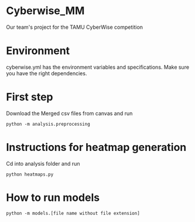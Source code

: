 # Cyberwise_MM
Our team's project for the TAMU CyberWise competition

# Environment 

cyberwise.yml has the environment variables and specifications. Make sure you have the right dependencies.

# First step

Download the Merged csv files from canvas and run

```
python -m analysis.preprocessing
```

# Instructions for heatmap generation

Cd into analysis folder and run

```
python heatmaps.py
```

# How to run models


```
python -m models.[file name without file extension]
```
